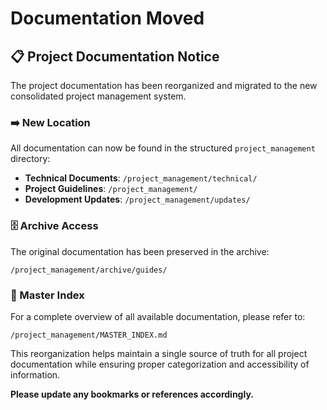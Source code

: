 # Documentation Moved

## 📋 Project Documentation Notice

The project documentation has been reorganized and migrated to the new consolidated project management system.

### ➡️ New Location

All documentation can now be found in the structured `project_management` directory:

- **Technical Documents**: `/project_management/technical/`  
- **Project Guidelines**: `/project_management/`
- **Development Updates**: `/project_management/updates/`

### 🗄️ Archive Access

The original documentation has been preserved in the archive:

`/project_management/archive/guides/`

### 📑 Master Index

For a complete overview of all available documentation, please refer to:

`/project_management/MASTER_INDEX.md`

This reorganization helps maintain a single source of truth for all project documentation while ensuring proper categorization and accessibility of information.

**Please update any bookmarks or references accordingly.**